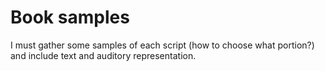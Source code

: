 # Book samples

I must gather some samples of each script (how to choose what portion?) and include text and auditory representation.